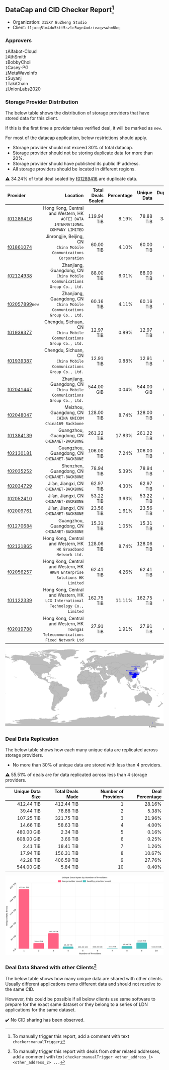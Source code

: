 ## DataCap and CID Checker Report[^1]
 - Organization: `315XY BuZheng Studio`
 - Client: `f1jxcq5lm4du5ktt5szlc5wye4udzivaqvswhm6kq`
### Approvers
`1`Aifabot-Cloud<br/>`2`AthSmith<br/>`1`BobbyChoii<br/>`1`Casey-PG<br/>`1`MetaWaveInfo<br/>`1`Suyanj<br/>`1`TakiChain<br/>`1`UnionLabs2020

### Storage Provider Distribution
The below table shows the distribution of storage providers that have stored data for this client.

If this is the first time a provider takes verified deal, it will be marked as `new`.

For most of the datacap application, below restrictions should apply.
 - Storage provider should not exceed 30% of total datacap.
 - Storage provider should not be storing duplicate data for more than 20%.
 - Storage provider should have published its public IP address.
 - All storage providers should be located in different regions.

⚠️ 34.24% of total deal sealed by [f01289416](https://filfox.info/en/address/f01289416) are duplicate data.

| Provider                                                    |                                                                              Location | Total Deals Sealed | Percentage | Unique Data | Duplicate Deals |
| :---------------------------------------------------------- | ------------------------------------------------------------------------------------: | -----------------: | ---------: | ----------: | --------------: |
| [f01289416](https://filfox.info/en/address/f01289416)       |     Hong Kong, Central and Western, HK<br/>`AOFEI DATA INTERNATIONAL COMPANY LIMITED` |         119.94 TiB |      8.19% |   78.88 TiB |          34.24% |
| [f01861074](https://filfox.info/en/address/f01861074)       |                 Jinrongjie, Beijing, CN<br/>`China Mobile Communicaitons Corporation` |          60.00 TiB |      4.10% |   60.00 TiB |           0.00% |
| [f02124938](https://filfox.info/en/address/f02124938)       |            Zhanjiang, Guangdong, CN<br/>`China Mobile Communications Group Co., Ltd.` |          88.00 TiB |      6.01% |   88.00 TiB |           0.00% |
| [f02057899](https://filfox.info/en/address/f02057899)`new`  |            Zhanjiang, Guangdong, CN<br/>`China Mobile Communications Group Co., Ltd.` |          60.16 TiB |      4.11% |   60.16 TiB |           0.00% |
| [f01939377](https://filfox.info/en/address/f01939377)       |                Chengdu, Sichuan, CN<br/>`China Mobile Communications Group Co., Ltd.` |          12.97 TiB |      0.89% |   12.97 TiB |           0.00% |
| [f01939387](https://filfox.info/en/address/f01939387)       |                Chengdu, Sichuan, CN<br/>`China Mobile Communications Group Co., Ltd.` |          12.91 TiB |      0.88% |   12.91 TiB |           0.00% |
| [f02041447](https://filfox.info/en/address/f02041447)       |            Zhanjiang, Guangdong, CN<br/>`China Mobile Communications Group Co., Ltd.` |         544.00 GiB |      0.04% |  544.00 GiB |           0.00% |
| [f02048047](https://filfox.info/en/address/f02048047)       |                           Meizhou, Guangdong, CN<br/>`CHINA UNICOM China169 Backbone` |         128.00 TiB |      8.74% |  128.00 TiB |           0.00% |
| [f01384139](https://filfox.info/en/address/f01384139)       |                                      Guangzhou, Guangdong, CN<br/>`CHINANET-BACKBONE` |         261.22 TiB |     17.83% |  261.22 TiB |           0.00% |
| [f02130181](https://filfox.info/en/address/f02130181)       |                                      Guangzhou, Guangdong, CN<br/>`CHINANET-BACKBONE` |         106.00 TiB |      7.24% |  106.00 TiB |           0.00% |
| [f02035252](https://filfox.info/en/address/f02035252)       |                                       Shenzhen, Guangdong, CN<br/>`CHINANET-BACKBONE` |          78.94 TiB |      5.39% |   78.94 TiB |           0.00% |
| [f02034729](https://filfox.info/en/address/f02034729)       |                                            Ji’an, Jiangxi, CN<br/>`CHINANET-BACKBONE` |          62.97 TiB |      4.30% |   62.97 TiB |           0.00% |
| [f02052410](https://filfox.info/en/address/f02052410)       |                                            Ji’an, Jiangxi, CN<br/>`CHINANET-BACKBONE` |          53.22 TiB |      3.63% |   53.22 TiB |           0.00% |
| [f02009761](https://filfox.info/en/address/f02009761)       |                                            Ji’an, Jiangxi, CN<br/>`CHINANET-BACKBONE` |          23.56 TiB |      1.61% |   23.56 TiB |           0.00% |
| [f01270684](https://filfox.info/en/address/f01270684)       |                                      Guangzhou, Guangdong, CN<br/>`CHINANET-BACKBONE` |          15.31 TiB |      1.05% |   15.31 TiB |           0.00% |
| [f02131865](https://filfox.info/en/address/f02131865)       |                    Hong Kong, Central and Western, HK<br/>`HK Broadband Network Ltd.` |         128.06 TiB |      8.74% |  128.06 TiB |           0.00% |
| [f02056257](https://filfox.info/en/address/f02056257)       |         Hong Kong, Central and Western, HK<br/>`HKBN Enterprise Solutions HK Limited` |          62.41 TiB |      4.26% |   62.41 TiB |           0.00% |
| [f01122339](https://filfox.info/en/address/f01122339)       |    Hong Kong, Central and Western, HK<br/>`LCX International Technology Co., Limited` |         162.75 TiB |     11.11% |  162.75 TiB |           0.00% |
| [f02019788](https://filfox.info/en/address/f02019788)       | Hong Kong, Central and Western, HK<br/>`Towngas Telecommunications Fixed Network Ltd` |          27.91 TiB |      1.91% |   27.91 TiB |           0.00% |

<img src="https://raw.githubusercontent.com/data-preservation-programs/filplus-checker-assets/main/filecoin-project/filecoin-plus-large-datasets/issues/1045/1685888833000.png"/>

### Deal Data Replication
The below table shows how each many unique data are replicated across storage providers.

- No more than 30% of unique data are stored with less than 4 providers.

⚠️ 55.51% of deals are for data replicated across less than 4 storage providers.

| Unique Data Size | Total Deals Made | Number of Providers | Deal Percentage |
| ---------------: | ---------------: | ------------------: | --------------: |
|       412.44 TiB |       412.44 TiB |                   1 |          28.16% |
|        39.44 TiB |        78.88 TiB |                   2 |           5.38% |
|       107.25 TiB |       321.75 TiB |                   3 |          21.96% |
|        14.66 TiB |        58.63 TiB |                   4 |           4.00% |
|       480.00 GiB |         2.34 TiB |                   5 |           0.16% |
|       608.00 GiB |         3.66 TiB |                   6 |           0.25% |
|         2.41 TiB |        18.41 TiB |                   7 |           1.26% |
|        17.94 TiB |       156.31 TiB |                   8 |          10.67% |
|        42.28 TiB |       406.59 TiB |                   9 |          27.76% |
|       544.00 GiB |         5.84 TiB |                  10 |           0.40% |

<img src="https://raw.githubusercontent.com/data-preservation-programs/filplus-checker-assets/main/filecoin-project/filecoin-plus-large-datasets/issues/1045/1685888833782.png"/>

### Deal Data Shared with other Clients[^3]
The below table shows how many unique data are shared with other clients.
Usually different applications owns different data and should not resolve to the same CID.

However, this could be possible if all below clients use same software to prepare for the exact same dataset or they belong to a series of LDN applications for the same dataset.

✔️ No CID sharing has been observed.

[^1]: To manually trigger this report, add a comment with text `checker:manualTrigger`

[^2]: Deals from those addresses are combined into this report as they are specified with `checker:manualTrigger`

[^3]: To manually trigger this report with deals from other related addresses, add a comment with text `checker:manualTrigger <other_address_1> <other_address_2> ...`
